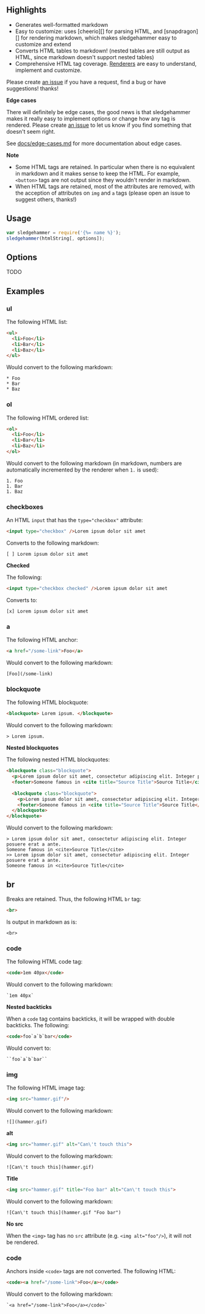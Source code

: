 ## Highlights

* Generates well-formatted markdown
* Easy to customize: uses [cheerio][] for parsing HTML, and [snapdragon][] for rendering markdown, which makes sledgehammer easy to customize and extend
* Converts HTML tables to markdown! (nested tables are still output as HTML, since markdown doesn't support nested tables)
* Comprehensive HTML tag coverage. [Renderers](lib/renderers.js) are easy to understand, implement and customize. 

Please create [an issue](../../issues/new) if you have a request, find a bug or have suggestions! thanks!

**Edge cases**

There will definitely be edge cases, the good news is that sledgehammer makes it really easy to implement options or change how any tag is rendered. Please create [an issue](../../issues/new) to let us know if you find something that doesn't seem right.

See [docs/edge-cases.md](docs/edge-cases.md) for more documentation about edge cases.

**Note**

* Some HTML tags are retained. In particular when there is no equivalent in markdown and it makes sense to keep the HTML. For example, `<button>` tags are not output since they wouldn't render in markdown.
* When HTML tags are retained, most of the attributes are removed, with the acception of attributes on `img` and `a` tags (please open an issue to suggest others, thanks!)


## Usage

```js
var sledgehammer = require('{%= name %}');
sledgehammer(htmlString[, options]);
```

## Options

TODO


## Examples

### ul

The following HTML list:

```html
<ul>
  <li>Foo</li>
  <li>Bar</li>
  <li>Baz</li>
</ul>
```

Would convert to the following markdown:

```
* Foo
* Bar
* Baz
```

### ol

The following HTML ordered list:

```html
<ol>
  <li>Foo</li>
  <li>Bar</li>
  <li>Baz</li>
</ol>
```

Would convert to the following markdown (in markdown, numbers are automatically incremented by the renderer when `1.` is used):

```
1. Foo
1. Bar
1. Baz
```

### checkboxes

An HTML `input` that has the `type="checkbox"` attribute:

```html
<input type="checkbox" />Lorem ipsum dolor sit amet
```

Converts to the following markdown:

```
[ ] Lorem ipsum dolor sit amet
```

**Checked**

The following:

```html
<input type="checkbox checked" />Lorem ipsum dolor sit amet
```

Converts to:

```
[x] Lorem ipsum dolor sit amet
```

### a

The following HTML anchor:

```html
<a href="/some-link">Foo</a>
```

Would convert to the following markdown:

```
[Foo](/some-link)
```

### blockquote

The following HTML blockquote:

```html
<blockquote> Lorem ipsum. </blockquote>
```

Would convert to the following markdown:

```
> Lorem ipsum.
```

**Nested blockquotes**

The following nested HTML blockquotes:

```html
<blockquote class="blockquote">
  <p>Lorem ipsum dolor sit amet, consectetur adipiscing elit. Integer posuere erat a ante.</p>
  <footer>Someone famous in <cite title="Source Title">Source Title</cite></footer>
  
  <blockquote class="blockquote">
    <p>Lorem ipsum dolor sit amet, consectetur adipiscing elit. Integer posuere erat a ante.</p>
    <footer>Someone famous in <cite title="Source Title">Source Title</cite></footer>
  </blockquote>
</blockquote>
```

Would convert to the following markdown:

```
> Lorem ipsum dolor sit amet, consectetur adipiscing elit. Integer posuere erat a ante.
Someone famous in <cite>Source Title</cite>
>> Lorem ipsum dolor sit amet, consectetur adipiscing elit. Integer posuere erat a ante.
Someone famous in <cite>Source Title</cite>
```

## br

Breaks are retained. Thus, the following HTML `br` tag:

```html
<br>
```

Is output in markdown as is:

```
<br>
```

### code

The following HTML code tag:

```html
<code>1em 40px</code>
```

Would convert to the following markdown:

```
`1em 40px`
```

**Nested backticks**

When a `code` tag contains backticks, it will be wrapped with double backticks. The following:

```html
<code>foo`a`b`bar</code>
```

Would convert to:

```
``foo`a`b`bar``
```


### img

The following HTML image tag:

```html
<img src="hammer.gif"/>
```

Would convert to the following markdown:

```
![](hammer.gif)
```

**alt**

```html
<img src="hammer.gif" alt="Can\'t touch this">
```

Would convert to the following markdown:

```
![Can\'t touch this](hammer.gif)
```

**Title**

```html
<img src="hammer.gif" title="Foo bar" alt="Can\'t touch this">
```

Would convert to the following markdown:

```
![Can\'t touch this](hammer.gif "Foo bar")
```

**No src**

When the `<img>` tag has no `src` attribute (e.g. `<img alt="foo"/>`), it will not be rendered.

### code

Anchors inside `<code>` tags are not converted. The following HTML:

```html
<code><a href="/some-link">Foo</a></code>
```

Would convert to the following markdown:

```
`<a href="/some-link">Foo</a></code>`
```

